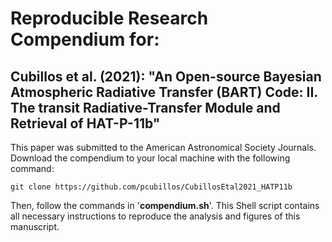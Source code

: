 # Reproducible Research Compendium for:

## Cubillos et al. (2021): "An Open-source Bayesian Atmospheric Radiative Transfer (BART) Code: II. The transit Radiative-Transfer Module and Retrieval of HAT-P-11b"

This paper was submitted to the American Astronomical Society Journals. Download the compendium to your local machine with the following command:
```shell
git clone https://github.com/pcubillos/CubillosEtal2021_HATP11b
```
Then, follow the commands in '**compendium.sh**'.  This Shell script contains all necessary instructions to reproduce the analysis and figures of this manuscript.


